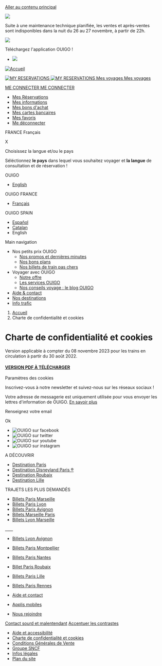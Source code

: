  [Aller au contenu principal](#main-content)

![](https://cdn-fr.ouigo.com/edito-p-v3-assets/file/i%20info_1.png)

Suite à une maintenance technique planifiée, les ventes et après-ventes sont indisponibles dans la nuit du 26 au 27 novembre, à partir de 22h.

![](https://cdn-fr.ouigo.com/edito-p-v3-assets/file/T%C3%A9l%C3%A9chargement%20app.png)

Téléchargez l'application OUIGO ! 

* [![](https://cdn-fr.ouigo.com/edito-p-v3-assets/file/Android.jpg)](https://play.google.com/store/apps/details?id=com.sncf.ouigo&hl=fr)

[![Accueil](themes/custom/ouigo/logo.svg)](https://www.ouigo.com/ "Accueil")

  [![MY RESERVATIONS](https://cdn-fr.ouigo.com/edito-p-v3-assets/file/atom-assets-icon-48-px-48-ticket%403x.png) ![MY RESERVATIONS](https://cdn-fr.ouigo.com/edito-p-v3-assets/file/atom-assets-icon-48-px-48-ticket%403x_1.png) Mes voyages Mes voyages](https://ventes.ouigo.com/fr-FR/after-sale/connection)

[ME CONNECTER ME CONNECTER](https://ventes.ouigo.com/fr-FR/login-compte-client-ouigo)

* [Mes Réservations](https://ventes.ouigo.com/fr-FR/user/bookings/past-bookings)
* [Mes informations](https://ventes.ouigo.com/fr-FR/user/information)
* [Mes bons d'achat](https://ventes.ouigo.com/fr-FR/user/vouchers)
* [Mes cartes bancaires](https://ventes.ouigo.com/fr-FR/user/cards)
* [Mes favoris](https://ventes.ouigo.com/fr-FR/user/favorites/stations)
* [Me déconnecter](https://ventes.ouigo.com/fr-FR/user-account/edito-logout)

FRANCE Français

X

Choisissez la langue et/ou le pays

Séléctionnez **le pays** dans lequel vous souhaitez voyager et **la langue** de consultation et de réservation !

OUIGO

* [English](https://www.ouigo.com/en/)

OUIGO FRANCE

* [Français](https://www.ouigo.com/charte-confidentialite)

OUIGO SPAIN

* [Español](https://www.ouigo.com/es/)
* [Catalan](https://www.ouigo.com/es/ca)
* English

Main navigation

* Nos petits prix OUIGO
    * [Nos promos et dernières minutes](https://www.ouigo.com/actualites)
    * [Nos bons plans](https://www.ouigo.com/bons-plans)
    * [Nos billets de train pas chers](https://www.ouigo.com/reservation-billet-train-tgv)
* Voyager avec OUIGO
    * [Notre offre](https://www.ouigo.com/offres)
    * [Les services OUIGO](https://www.ouigo.com/services-train-ouigo)
    * [Nos conseils voyage : le blog OUIGO](https://www.ouigo.com/blog)
* [Aide & contact](https://www.ouigo.com/faq)
* [Nos destinations](https://www.ouigo.com/destinations)
* [Info trafic](https://ventes.ouigo.com/fr-FR/info-trafic)

1. [Accueil](https://www.ouigo.com/)
2. Charte de confidentialité et cookies

Charte de confidentialité et cookies
====================================

Version applicable à compter du 08 novembre 2023 pour les trains en circulation à partir du 30 août 2022.

#### [VERSION PDF À TÉLÉCHARGER](https://cdn-fr.ouigo.com/edito-p-v3-assets/2024-01/Charte%20de%20confidentialite%20et%20cookie_012024%20.pdf)

Paramètres des cookies

Inscrivez-vous à notre newsletter et suivez-nous sur les réseaux sociaux !

Votre adresse de messagerie est uniquement utilisée pour vous envoyer les lettres d'information de OUIGO. [En savoir plus](#)

Renseignez votre email 

 Ok

* ![OUIGO sur facebook](https://cdn-fr.ouigo.com/edito-p-v3-assets/styles/social_links/azblob/file/logo%20fb.png?itok=l3lIWmAp)
* ![OUIGO sur twitter](https://cdn-fr.ouigo.com/edito-p-v3-assets/styles/social_links/azblob/file/logo%20x%20.png?itok=gdmeZ1-W)
* ![OUIGO sur youtube](https://cdn-fr.ouigo.com/edito-p-v3-assets/styles/social_links/azblob/file/logo%20youtube.png?itok=wBs3e7ns)
* ![OUIGO sur instagram](https://cdn-fr.ouigo.com/edito-p-v3-assets/styles/social_links/azblob/file/logo%20insta.png?itok=D5tqJF2R)

A DÉCOUVRIR

* [Destination Paris](https://www.ouigo.com/train-pour-paris)
* [Destination Disneyland Paris ®](https://www.ouigo.com/train-pour-disneyland)
* [Destination Roubaix](https://www.ouigo.com/train-pour-roubaix)
* [Destination Lille](https://www.ouigo.com/train-pour-lille)

TRAJETS LES PLUS DEMANDÉS

* [Billets Paris Marseille](https://www.ouigo.com/train-paris-marseille)
* [Billets Paris Lyon](https://www.ouigo.com/train-paris-lyon)
* [Billets Paris Avignon](https://www.ouigo.com/train-paris-avignon)
* [Billets Marseille Paris](https://www.ouigo.com/train-marseille-paris)
* [Billets Lyon Marseille](https://www.ouigo.com/train-lyon-marseille)

\_\_\_\_

* [Billets Lyon Avignon](https://www.ouigo.com/train-lyon-avignon)
* [Billets Paris Montpellier](https://www.ouigo.com/train-paris-montpellier)
* [Billets Paris Nantes](https://www.ouigo.com/train-paris-nantes)
* [Billet Paris Roubaix](https://www.ouigo.com/train-paris-roubaix)
* [Billets Paris Lille](https://www.ouigo.com/train-paris-lille)
* [Billets Paris Rennes](https://www.ouigo.com/train-paris-rennes)

* [Aide et contact](https://www.ouigo.com/faq)
* [Applis mobiles](https://www.ouigo.com/application-mobile-ouigo)
* [Nous rejoindre](https://recrutement.ouigo.com/)

[Contact sourd et malentendant](https://rogeraccess.rogervoice.com/website/BbRn4hQfJK) [Accentuer les contrastes](#)

* [Aide et accessibilité](https://www.ouigo.com/aide-accessibilite)
* [Charte de confidentialité et cookies](https://www.ouigo.com/charte-confidentialite)
* [Conditions Générales de Vente](https://www.ouigo.com/les-conditions-generales-de-vente)
* [Groupe SNCF](https://www.ouigo.com/groupe-sncf)
* [Infos légales](https://www.ouigo.com/infos-legales)
* [Plan du site](https://www.ouigo.com/plan-du-site)